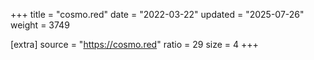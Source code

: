 +++
title = "cosmo.red"
date = "2022-03-22"
updated = "2025-07-26"
weight = 3749

[extra]
source = "https://cosmo.red"
ratio = 29
size = 4
+++
